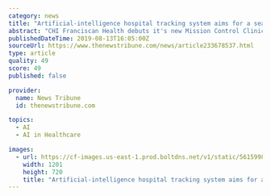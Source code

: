 ```yaml
---
category: news
title: "Artificial-intelligence hospital tracking system aims for a seamless patient experience."
abstract: "CHI Franciscan Health debuts it's new Mission Control Clinical Command Center in Gig Harbor. Think of it as \"air-traffic control\" across the CHI Franciscan health care system."
publishedDateTime: 2019-08-13T16:05:00Z
sourceUrl: https://www.thenewstribune.com/news/article233678537.html
type: article
quality: 49
score: 49
published: false

provider:
  name: News Tribune
  id: thenewstribune.com

topics:
  - AI
  - AI in Healthcare

images:
  - url: https://cf-images.us-east-1.prod.boltdns.net/v1/static/5615998024001/78a0177e-4ac0-4c48-b340-ed8b3e37b0ff/45f28fd8-e866-4523-bc9d-07cf1410ffb9/1280x720/match/image.jpg
    width: 1201
    height: 720
    title: "Artificial-intelligence hospital tracking system aims for a seamless patient experience."
---
```

